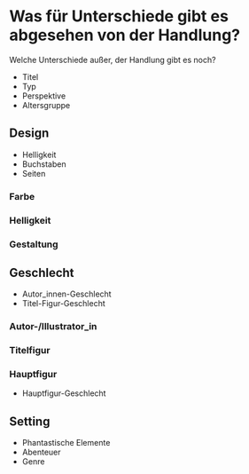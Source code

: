 Was für Unterschiede gibt es abgesehen von der Handlung?
========================================================

  Welche Unterschiede außer, der Handlung gibt es noch?

  * Titel
  * Typ
  * Perspektive
  * Altersgruppe



Design
------

  * Helligkeit
  * Buchstaben
  * Seiten

### Farbe

### Helligkeit

### Gestaltung



Geschlecht
----------

  * Autor_innen-Geschlecht
  * Titel-Figur-Geschlecht

### Autor-/Illustrator_in

### Titelfigur

### Hauptfigur

  * Hauptfigur-Geschlecht



Setting
-------

  * Phantastische Elemente
  * Abenteuer
  * Genre